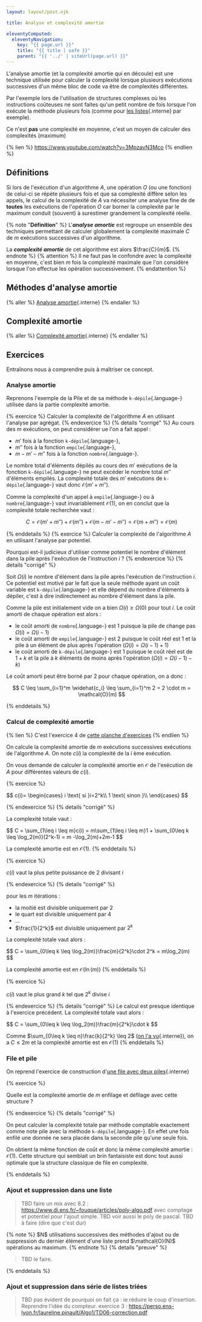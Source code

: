 ```yaml
---
layout: layout/post.njk

title: Analyse et complexité amortie

eleventyComputed:
  eleventyNavigation:
    key: "{{ page.url }}"
    title: "{{ title | safe }}"
    parent: "{{ '../' | siteUrl(page.url) }}"
---
```


L'analyse amortie (et la complexité amortie qui en découle) est une technique utilisée pour calculer la complexité lorsque plusieurs exécutions successives d'un même bloc de code va être de complexités différentes.

Par l'exemple lors de l'utilisation de structures complexes où les instructions coûteuses ne sont faites qu'un petit nombre de fois lorsque l'on exécute la méthode plusieurs fois (comme pour [les listes](../structure-liste){.interne} par exemple).

Ce n'est **pas** une complexité en moyenne, c'est un moyen de calculer des complexités (maximum)

{% lien %}
<https://www.youtube.com/watch?v=3MpzavN3Mco>
{% endlien %}

## Définitions

Si lors de l'exécution d'un algorithme $A$, une opération $O$ (ou une fonction) de celui-ci se répète plusieurs fois et que sa
complexité diffère selon les appels, le calcul de la complexité de $A$ va nécessiter une analyse fine de de **toutes** les exécutions de l'opération $O$ car borner la complexité par le maximum conduit (souvent) à surestimer grandement la complexité réelle.

{% note "**Définition**" %}
L'**_analyse amortie_** est regroupe un ensemble des techniques permettant de calculer globalement la complexité maximale $C$ de $m$ exécutions successives d'un algorithme.

La **_complexité amortie_** de cet algorithme est alors $\frac{C}{m}$.
{% endnote %}
{% attention %}
Il ne faut pas le confondre avec la complexité en moyenne, c'est bien $m$ fois la complexité maximale que l'on considère lorsque l'on effectue les opération successivement.
{% endattention %}

## Méthodes d'analyse amortie

{% aller %}
[Analyse amortie](./analyses){.interne}
{% endaller %}

## Complexité amortie

{% aller %}
[Complexité amortie](./complexité){.interne}
{% endaller %}

## Exercices

Entraînons nous à comprendre puis à maîtriser ce concept.

### Analyse amortie

Reprenons l'exemple de la Pile et de sa méthode `k-dépile`{.language-} utilisée dans la partie complexité amortie.

{% exercice %}
Calculer la complexité de l'algorithme $A$ en utilisant l'analyse par agrégat.
{% endexercice %}
{% details "corrigé" %}
Au cours des $m$ exécutions, on peut considérer ue l'on a fait appel :

- $m'$ fois à la fonction `k-dépile`{.language-},
- $m''$ fois à la fonction `empile`{.language-},
- $m - m' - m''$ fois à la fonction `nombre`{.language-}.

Le nombre total d'éléments dépilés au cours des $m'$ exécutions de la fonction `k-dépile`{.language-} ne peut excéder le nombre total $m''$ d'éléments empilés. La complexité totale des $m'$ exécutions de `k-dépile`{.language-} vaut donc $\mathcal{O}(m' + m'')$.

Comme la complexité d'un appel à `empile`{.language-} ou à `nombre`{.language-} vaut invariablement $\mathcal{O}(1)$, on en conclut que la complexité totale recherchée vaut :

$$
C = \mathcal{O}(m' + m'') + \mathcal{O}(m'') + \mathcal{O}(m - m' - m'') = \mathcal{O}(m + m'') = \mathcal{O}(m)
$$

{% enddetails %}
{% exercice %}
Calculer la complexité de l'algorithme $A$ en utilisant l'analyse par potentiel.

Pourquoi est-il judicieux d'utiliser comme potentiel le nombre d'élément dans la pile après l'exécution de l'instruction $i$ ?
{% endexercice %}
{% details "corrigé" %}

Soit $\Omega(i)$ le nombre d'élément dans la pile après l'exécution de l'instruction $i$. Ce potentiel est motivé par le fait que la seule méthode ayant un coût variable est `k-dépile`{.language-} et elle dépend du nombre d'éléments à dépiler, c'est à dire indirectement au nombre d'élément dans la pile.

Comme la pile est initialement vide on a bien $\Omega(i) \geq \Omega(0)$ pour tout $i$. Le coût amorti de chaque opération est alors :

- le coût amorti de `nombre`{.language-} est $1$ puisque la pile de change pas $\Omega(i) = \Omega(i - 1)$
- le coût amorti de `empile`{.language-} est $2$ puisque le coût réel est 1 et la pile à un élément de plus après l'opération ($\Omega(i) = \Omega(i - 1) + 1$)
- le coût amorti de `k-dépile`{.language-} est $1$ puisque le coût réel est de $1 + k$ et la pile à $k$ éléments de moins après l'opération ($\Omega(i) = \Omega(i - 1) - k$)

Le coût amorti peut être borné par 2 pour chaque opération, on a donc :

$$
C \leq \sum_{i=1}^m \widehat{c_i} \leq \sum_{i=1}^m 2 = 2 \cdot m = \mathcal{O}(m)
$$

{% enddetails %}

### Calcul de complexité amortie

{% lien %}
C'est l'exercice 4 de [cette planche d'exercices](https://www.irif.fr/~francoisl/DIVERS/m1algo-td11-2324.pdf)
{% endlien %}

On calcule la complexité amortie de $m$ exécutions successives exécutions de l'algorithme $A$. On note $c(i)$ la complexité de la $i$ ème exécution.

On vous demande de calculer la complexité amortie en $\mathcal{O}$ de l'exécution de $A$ pour différentes valeurs de $c(i)$.

{% exercice %}

<div>
$$
c(i)=
\begin{cases}
i \text{ si }i=2^k\\
1 \text{ sinon }\\
\end{cases}
$$
</div>

{% endexercice %}
{% details "corrigé" %}

La complexité totale vaut :

<div>
$$
C = \sum_{1\leq i \leq m}c(i) = m\sum_{1\leq i \leq m}1 + \sum_{0\leq k \leq \log_2(m)}(2^k-1) = m -\log_2(m)+2m-1
$$
</div>

La complexité amortie est en $\mathcal{O}(1)$.
{% enddetails %}

{% exercice %}

$c(i)$ vaut la plus petite puissance de 2 divisant $i$

{% endexercice %}
{% details "corrigé" %}

pour les $m$ itérations :

- la moitié est divisible uniquement par 2
- le quart est divisible uniquement par 4
- ...
- $\frac{1}{2^k}$ est divisible uniquement par $2^k$

La complexité totale vaut alors :

<div>
$$
C = \sum_{0\leq k \leq \log_2(m)}\frac{m}{2^k}\cdot 2^k = m\log_2(m)
$$
</div>

La complexité amortie est en $\mathcal{O}(\ln(m))$
{% enddetails %}

{% exercice %}

$c(i)$ vaut le plus grand $k$ tel que $2^k$ divise $i$

{% endexercice %}
{% details "corrigé" %}
Le calcul est presque identique à l'exercice précédent. La complexité totale vaut alors :

<div>
$$
C = \sum_{0\leq k \leq \log_2(m)}\frac{m}{2^k}\cdot k
$$
</div>

Comme $\sum_{0\leq k \leq n}\frac{k}{2^k} \leq 2$ ([on l'a vu](../projet-sommes-classiques/){.interne}), on a $C \leq 2m$ et la complexité amortie est en $\mathcal{O}(1)$
{% enddetails %}

### File et pile

On reprend l'exercice de construction d'[une file avec deux piles](../structure-pile-file/#file-avec-pile){.interne}

{% exercice %}

Quelle est la complexité amortie de $m$ enfilage et défilage avec cette structure ?

{% endexercice %}
{% details "corrigé" %}

On peut calculer la complexité totale par méthode comptable exactement comme note pile avec la méthode `k-dépile`{.language-}. En effet une fois enfilé une donnée ne sera placée dans la seconde pile qu'une seule fois.

On obtient la même fonction de coût et donc la même complexité amortie : $\mathcal{O}(1)$. Cette structure qui semblait un brin fantaisiste est donc tout aussi optimale que la structure classique de file en complexité.

{% enddetails %}

### <span id="exercice-liste-suppression-ajout"></span> Ajout et suppression dans une liste

> TBD faire un mix avec 8.2 : <https://www.di.ens.fr/~fouque/articles/poly-algo.pdf> avec comptage et potentiel pour l'ajout simple.
> TBD voir aussi le poly de pascal.
> TBD à faire (dire que c'est dur)

<div id="preuve-liste-suppression-ajout"></div>
{% note %}
$N$ utilisations successives des méthodes d'ajout ou de suppression du dernier élément d'une liste prend $\mathcal{O}(N)$ opérations au maximum.
{% endnote %}
{% details "preuve" %}

> TBD le faire.

{% enddetails %}

### Ajout et suppression dans série de listes triées

> TBD pas évident de pourquoi on fait ça : ie réduire le coup d'insertion. Reprendre l'idée du compteur.
> exercice 3 : <https://perso.ens-lyon.fr/laureline.pinault/Algo1/TD06-correction.pdf>

